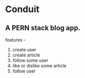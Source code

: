 # Conduit
<h2>A PERN stack blog app.</h2>
features -
  <ol>
    <li>create user</li>
    <li>create article</li>
    <li>follow some user</li>
    <li>like or dislike some article</li>
    <li>follow user</li>
  </ol>
